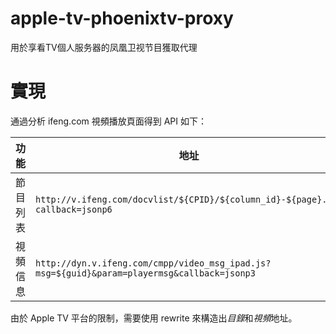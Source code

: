 apple-tv-phoenixtv-proxy
========================

用於享看TV個人服务器的凤凰卫视节目獲取代理

# 實現

通過分析 ifeng.com 視頻播放頁面得到 API 如下：

功能 | 地址
---------|-----
節目列表 | `http://v.ifeng.com/docvlist/${CPID}/${column_id}-${page}.js?callback=jsonp6`
視頻信息 | `http://dyn.v.ifeng.com/cmpp/video_msg_ipad.js?msg=${guid}&param=playermsg&callback=jsonp3`

由於 Apple TV 平台的限制，需要使用 rewrite 來構造出*目錄*和*視頻*地址。
